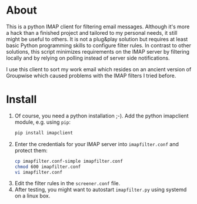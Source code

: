 # About
This is a python IMAP client for filtering email messages.
Although it's more a hack than a finished project and 
tailored to my personal needs, it still might
be useful to others. It is not a plug&play solution but
requires at least basic Python programming skills to 
configure filter rules. In contrast to other solutions,
this script minimizes requirements on the IMAP server by
filtering locally and by relying on polling instead of
server side notifications.

I use this client to sort my work email which resides 
on an ancient version of Groupwise which caused problems
with the IMAP filters I tried before.

# Install
1. Of course, you need a python installation ;-). Add 
   the python imapclient module, e.g. using `pip`: 
   ```bash
   pip install imapclient
   ```
1. Enter the credentials for your IMAP server 
   into `imapfilter.conf` and protect them:
   ```bash
   cp imapfilter.conf-simple imapfilter.conf
   chmod 600 imapfilter.conf
   vi imapfilter.conf
   ```
1. Edit the filter rules in the `screener.conf` file.
1. After testing, you might want to autostart 
   `imapfilter.py` using systemd on a linux box.
